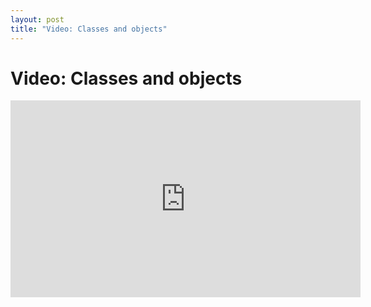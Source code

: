 ```yaml
---
layout: post
title: "Video: Classes and objects"
---
```


# Video: Classes and objects

<center>
<iframe width="560" height="315" src="https://www.youtube.com/embed/VuCapgsYPT8" frameborder="0" allow="accelerometer; autoplay; encrypted-media; gyroscope; picture-in-picture" allowfullscreen></iframe>
</center>
